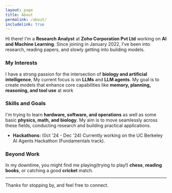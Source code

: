 ```yaml
---
layout: page
title: About
permalink: /about/
includelink: true
---
```

Hi there! I'm a **Research Analyst** at **Zoho Corporation Pvt Ltd** working on **AI and Machine Learning**. Since joining in January 2022, I’ve been into research, reading papers, and slowly getting into building models. 

### My Interests
I have a strong passion for the intersection of **biology and artificial intelligence**, My current focus is on **LLMs** and **LLM agents**. My goal is to create models that enhance core capabilities like **memory, planning, reasoning, and tool use** at work

### Skills and Goals
I'm trying to learn **hardware, software, and operations** as well as some basic **physics, math, and biology**. My aim is to move seamlessly across these fields, conducting research and building practical applications.

- **Hackathons:** (0ct '24 - Dec '24) Currently working on the UC Berkeley AI Agents Hackathon (Fundamentals track).

### Beyond Work
In my downtime, you might find me playing(trying to play!) **chess**, **reading books**, or catching a good **cricket** match.

---

Thanks for stopping by, and feel free to connect.
